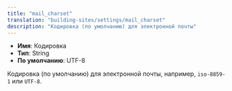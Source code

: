 ```yaml
---
title: "mail_charset"
translation: "building-sites/settings/mail_charset"
description: "Кодировка (по умолчанию) для электронной почты"
---
```


-   **Имя**: Кодировка
-   **Тип**: String
-   **По умолчанию**: UTF-8

Кодировка (по умолчанию) для электронной почты, например, `iso-8859-1` или `UTF-8`.